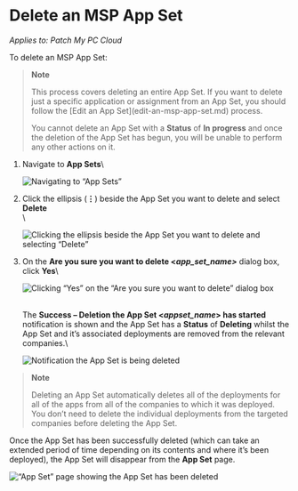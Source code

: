 # Delete an MSP App Set

_Applies to: Patch My PC Cloud_

To delete an MSP App Set:

> **Note**
>
> This process covers deleting an entire App Set. If you want to delete just a specific application or assignment from an App Set, you should follow the \[Edit an App Set]\(edit-an-msp-app-set.md) process.
>
> You cannot delete an App Set with a **Status** of **In progress** and once the deletion of the App Set has begun, you will be unable to perform any other actions on it.

1.  Navigate to **App Sets**\\

    ![Navigating to “App Sets”](../../../.gitbook/assets/image-\(2559\).png)
2.  Click the ellipsis (**⋮**) beside the App Set you want to delete and select **Delete**\
    \\

    ![Clicking the ellipsis beside the App Set you want to delete and selecting “Delete”](../../../.gitbook/assets/image-\(2560\).png)
3.  On the **Are you sure you want to delete <**_**app\_set\_name>**_ dialog box, click **Yes**\\

    ![Clicking “Yes” on the “Are you sure you want to delete” dialog box](../../../.gitbook/assets/image-\(2561\).png)

    \
    The **Success – Deletion the App Set <**_**appset\_name**_**> has started** notification is shown and the App Set has a **Status** of **Deleting** whilst the App Set and it’s associated deployments are removed from the relevant companies.\\

    ![Notification the App Set is being deleted](../../../.gitbook/assets/image-\(2562\).png)

> **Note**
>
> Deleting an App Set automatically deletes all of the deployments for all of the apps from all of the companies to which it was deployed. You don’t need to delete the individual deployments from the targeted companies before deleting the App Set.

Once the App Set has been successfully deleted (which can take an extended period of time depending on its contents and where it’s been deployed), the App Set will disappear from the **App Set** page.

![“App Set” page showing the App Set has been deleted](../../../.gitbook/assets/image-\(2563\).png)
